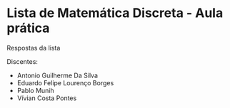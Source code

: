 # Lista de Matemática Discreta - Aula prática
Respostas da lista


Discentes:
- Antonio Guilherme Da Silva
- Eduardo Felipe Lourenço Borges
- Pablo Munih
- Vívian Costa Pontes

